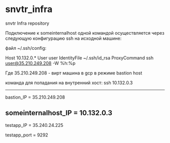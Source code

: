 # snvtr_infra
snvtr Infra repository

Подключение к someinternalhost одной командой осуществляется через следующую конфигурацию ssh на исходной машине:

файл ~/.ssh/config:

Host 10.132.0.*
    User user
    IdentityFile ~/.ssh/id_rsa
    ProxyCommand ssh user@35.210.249.208 -W %h:%p

Где 35.210.249.208 - вирт машина в gcp в режиме bastion host 

команда для попадания на внутренний хост: ssh 10.132.0.3

---
bastion_IP = 35.210.249.208

someinternalhost_IP = 10.132.0.3
---

testapp_IP = 35.240.24.225 

testapp_port = 9292
